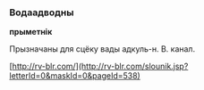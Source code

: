 ### Водаадводны
**прыметнік**

Прызначаны для сцёку вады адкуль-н. В. канал.

<a rel="author">[http://rv-blr.com/](http://rv-blr.com/slounik.jsp?letterId=0&maskId=0&pageId=538)</a>
